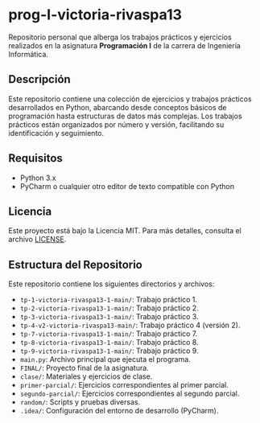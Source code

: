 # prog-I-victoria-rivaspa13

Repositorio personal que alberga los trabajos prácticos y ejercicios realizados en la asignatura **Programación I** de la carrera de Ingeniería Informática.

## Descripción

Este repositorio contiene una colección de ejercicios y trabajos prácticos desarrollados en Python, abarcando desde conceptos básicos de programación hasta estructuras de datos más complejas. Los trabajos prácticos están organizados por número y versión, facilitando su identificación y seguimiento.

## Requisitos

- Python 3.x
- PyCharm o cualquier otro editor de texto compatible con Python

## Licencia

Este proyecto está bajo la Licencia MIT. Para más detalles, consulta el archivo [LICENSE](./LICENSE).


## Estructura del Repositorio

Este repositorio contiene los siguientes directorios y archivos:

- `tp-1-victoria-rivaspa13-1-main/`: Trabajo práctico 1.
- `tp-2-victoria-rivaspa13-1-main/`: Trabajo práctico 2.
- `tp-3-victoria-rivaspa13-1-main/`: Trabajo práctico 3.
- `tp-4-v2-victoria-rivaspa13-main/`: Trabajo práctico 4 (versión 2).
- `tp-7-victoria-rivaspa13-1-main/`: Trabajo práctico 7.
- `tp-8-victoria-rivaspa13-1-main/`: Trabajo práctico 8.
- `tp-9-victoria-rivaspa13-1-main/`: Trabajo práctico 9.
- `main.py`: Archivo principal que ejecuta el programa.
- `FINAL/`: Proyecto final de la asignatura.
- `clase/`: Materiales y ejercicios de clase.
- `primer-parcial/`: Ejercicios correspondientes al primer parcial.
- `segundo-parcial/`: Ejercicios correspondientes al segundo parcial.
- `random/`: Scripts y pruebas diversas.
- `.idea/`: Configuración del entorno de desarrollo (PyCharm).

